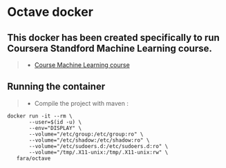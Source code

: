 # Octave docker

## This docker has been created specifically to run Coursera  Standford Machine Learning course.



  >* [Course Machine Learning course][77c4e76a]

  [77c4e76a]: https://www.coursera.org/learn/machine-learning/ "Course Machine Learning course"


## Running the container


  >* Compile the project with maven :
   <pre><code>docker run -it --rm \
       --user=$(id -u) \
       --env="DISPLAY" \
       --volume="/etc/group:/etc/group:ro" \      
       --volume="/etc/shadow:/etc/shadow:ro" \
       --volume="/etc/sudoers.d:/etc/sudoers.d:ro" \
       --volume="/tmp/.X11-unix:/tmp/.X11-unix:rw" \
   fara/octave </code></pre>
